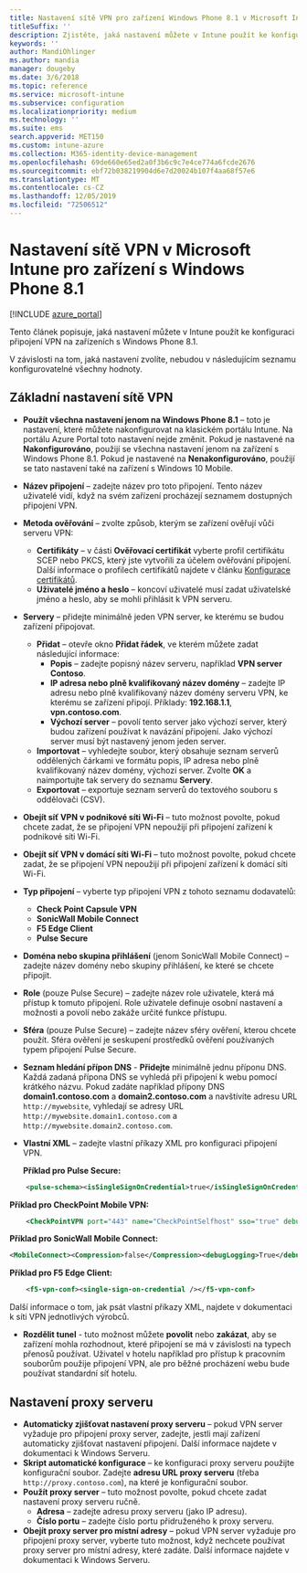```yaml
---
title: Nastavení sítě VPN pro zařízení Windows Phone 8.1 v Microsoft Intune
titleSuffix: ''
description: Zjistěte, jaká nastavení můžete v Intune použít ke konfiguraci připojení VPN na zařízeních s Windows Phone 8.1.
keywords: ''
author: MandiOhlinger
ms.author: mandia
manager: dougeby
ms.date: 3/6/2018
ms.topic: reference
ms.service: microsoft-intune
ms.subservice: configuration
ms.localizationpriority: medium
ms.technology: ''
ms.suite: ems
search.appverid: MET150
ms.custom: intune-azure
ms.collection: M365-identity-device-management
ms.openlocfilehash: 69de660e65ed2a0f3b6c9c7e4ce774a6fcde2676
ms.sourcegitcommit: ebf72b038219904d6e7d20024b107f4aa68f57e6
ms.translationtype: MT
ms.contentlocale: cs-CZ
ms.lasthandoff: 12/05/2019
ms.locfileid: "72506512"
---
```

# <a name="configure-vpn-settings-in-microsoft-intune-for-devices-running-windows-phone-81"></a>Nastavení sítě VPN v Microsoft Intune pro zařízení s Windows Phone 8.1

[!INCLUDE [azure_portal](../includes/azure_portal.md)]

Tento článek popisuje, jaká nastavení můžete v Intune použít ke konfiguraci připojení VPN na zařízeních s Windows Phone 8.1.


V závislosti na tom, jaká nastavení zvolíte, nebudou v následujícím seznamu konfigurovatelné všechny hodnoty.

## <a name="base-vpn-settings"></a>Základní nastavení sítě VPN

- **Použít všechna nastavení jenom na Windows Phone 8.1** – toto je nastavení, které můžete nakonfigurovat na klasickém portálu Intune. Na portálu Azure Portal toto nastavení nejde změnit. Pokud je nastavené na **Nakonfigurováno**, použijí se všechna nastavení jenom na zařízení s Windows Phone 8.1. Pokud je nastavené na **Nenakonfigurováno**, použijí se tato nastavení také na zařízení s Windows 10 Mobile.
- **Název připojení** – zadejte název pro toto připojení. Tento název uživatelé vidí, když na svém zařízení procházejí seznamem dostupných připojení VPN.
- **Metoda ověřování** – zvolte způsob, kterým se zařízení ověřují vůči serveru VPN:
  - **Certifikáty** – v části **Ověřovací certifikát** vyberte profil certifikátu SCEP nebo PKCS, který jste vytvořili za účelem ověřování připojení. Další informace o profilech certifikátů najdete v článku [Konfigurace certifikátů](../protect/certificates-configure.md).
  - **Uživatelé jméno a heslo** – koncoví uživatelé musí zadat uživatelské jméno a heslo, aby se mohli přihlásit k VPN serveru.
- **Servery** – přidejte minimálně jeden VPN server, ke kterému se budou zařízení připojovat.
  - **Přidat** – otevře okno **Přidat řádek**, ve kterém můžete zadat následující informace:
    - **Popis** – zadejte popisný název serveru, například **VPN server Contoso**.
    - **IP adresa nebo plně kvalifikovaný název domény** – zadejte IP adresu nebo plně kvalifikovaný název domény serveru VPN, ke kterému se zařízení připojí. Příklady: **192.168.1.1**, **vpn.contoso.com**.
    - **Výchozí server** – povolí tento server jako výchozí server, který budou zařízení používat k navázání připojení. Jako výchozí server musí být nastavený jenom jeden server.
  - **Importovat** – vyhledejte soubor, který obsahuje seznam serverů oddělených čárkami ve formátu popis, IP adresa nebo plně kvalifikovaný název domény, výchozí server. Zvolte **OK** a naimportujte tak servery do seznamu **Servery**.
  - **Exportovat** – exportuje seznam serverů do textového souboru s oddělovači (CSV).

- **Obejít síť VPN v podnikové síti Wi-Fi** – tuto možnost povolte, pokud chcete zadat, že se připojení VPN nepoužijí při připojení zařízení k podnikové síti Wi-Fi.
- **Obejít síť VPN v domácí síti Wi-Fi** – tuto možnost povolte, pokud chcete zadat, že se připojení VPN nepoužijí při připojení zařízení k domácí síti Wi-Fi.

- **Typ připojení** – vyberte typ připojení VPN z tohoto seznamu dodavatelů:
  - **Check Point Capsule VPN**
  - **SonicWall Mobile Connect**
  - **F5 Edge Client**
  - **Pulse Secure**

- **Doména nebo skupina přihlášení** (jenom SonicWall Mobile Connect) – zadejte název domény nebo skupiny přihlášení, ke které se chcete připojit.
- **Role** (pouze Pulse Secure) – zadejte název role uživatele, která má přístup k tomuto připojení. Role uživatele definuje osobní nastavení a možnosti a povolí nebo zakáže určité funkce přístupu.
- **Sféra** (pouze Pulse Secure) – zadejte název sféry ověření, kterou chcete použít. Sféra ověření je seskupení prostředků ověření používaných typem připojení Pulse Secure.

- **Seznam hledání přípon DNS** - **Přidejte** minimálně jednu příponu DNS. Každá zadaná přípona DNS se vyhledá při připojení k webu pomocí krátkého názvu. Pokud zadáte například přípony DNS **domain1.contoso.com** a **domain2.contoso.com** a navštívíte adresu URL `http://mywebsite`, vyhledají se adresy URL `http://mywebsite.domain1.contoso.com` a `http://mywebsite.domain2.contoso.com`.

- **Vlastní XML** – zadejte vlastní příkazy XML pro konfiguraci připojení VPN.

    **Příklad pro Pulse Secure:**

```xml
    <pulse-schema><isSingleSignOnCredential>true</isSingleSignOnCredential></pulse-schema>
```

**Příklad pro CheckPoint Mobile VPN:**

```xml
    <CheckPointVPN port="443" name="CheckPointSelfhost" sso="true" debug="3" />
```

**Příklad pro SonicWall Mobile Connect:**

```xml
<MobileConnect><Compression>false</Compression><debugLogging>True</debugLogging><packetCapture>False</packetCapture></MobileConnect>
```

**Příklad pro F5 Edge Client:**

```xml
    <f5-vpn-conf><single-sign-on-credential /></f5-vpn-conf>
```

Další informace o tom, jak psát vlastní příkazy XML, najdete v dokumentaci k síti VPN jednotlivých výrobců.

- **Rozdělit tunel** - tuto možnost můžete **povolit** nebo **zakázat**, aby se zařízení mohla rozhodnout, které připojení se má v závislosti na typech přenosů používat. Uživatel v hotelu například pro přístup k pracovním souborům použije připojení VPN, ale pro běžné procházení webu bude používat standardní síť hotelu.




## <a name="proxy-settings"></a>Nastavení proxy serveru

- **Automaticky zjišťovat nastavení proxy serveru** – pokud VPN server vyžaduje pro připojení proxy server, zadejte, jestli mají zařízení automaticky zjišťovat nastavení připojení. Další informace najdete v dokumentaci k Windows Serveru.
- **Skript automatické konfigurace** – ke konfiguraci proxy serveru použijte konfigurační soubor. Zadejte **adresu URL proxy serveru** (třeba `http://proxy.contoso.com`), na které je konfigurační soubor.
- **Použít proxy server** – tuto možnost povolte, pokud chcete zadat nastavení proxy serveru ručně.
  - **Adresa** – zadejte adresu proxy serveru (jako IP adresu).
  - **Číslo portu** – zadejte číslo portu přidruženého k proxy serveru.
- **Obejít proxy server pro místní adresy** – pokud VPN server vyžaduje pro připojení proxy server, vyberte tuto možnost, když nechcete používat proxy server pro místní adresy, které zadáte. Další informace najdete v dokumentaci k Windows Serveru.
